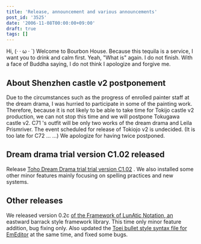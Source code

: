 ```yaml
---
title: 'Release, announcement and various announcements'
post_id: '3525'
date: '2006-11-08T00:00:00+09:00'
draft: true
tags: []
---
```


Hi, (· · ω · `) Welcome to Bourbon House. Because this tequila is a service, I want you to drink and calm first. Yeah, "What is" again. I do not finish. With a face of Buddha saying, I do not think I apologize and forgive me.

## About Shenzhen castle v2 postponement

Due to the circumstances such as the progress of enrolled painter staff at the dream drama, I was hurried to participate in some of the painting work. Therefore, because it is not likely to be able to take time for Tokijo castle v2 production, we can not stop this time and we will postpone Tokugawa castle v2. C71 's outfit will be only two works of the dream drama and Leila Prismriver. The event scheduled for release of Tokiojo v2 is undecided. (It is too late for C72 ... ...) We apologize for having twice postponed.

## Dream drama trial version C1.02 released

Release [Toho Dream Drama trial trial version C1.02](https://danmaq.com/!/thC/) . We also installed some other minor features mainly focusing on spelling practices and new systems.

## Other releases

We released version 0.2c [of the Framework of LunAtic Notation, an](/tag/flan) eastward barrack style framework library. This time only minor feature addition, bug fixing only. Also updated the [Toei bullet style syntax file for EmEditor](/emeditor-danmakufu) at the same time, and fixed some bugs.
